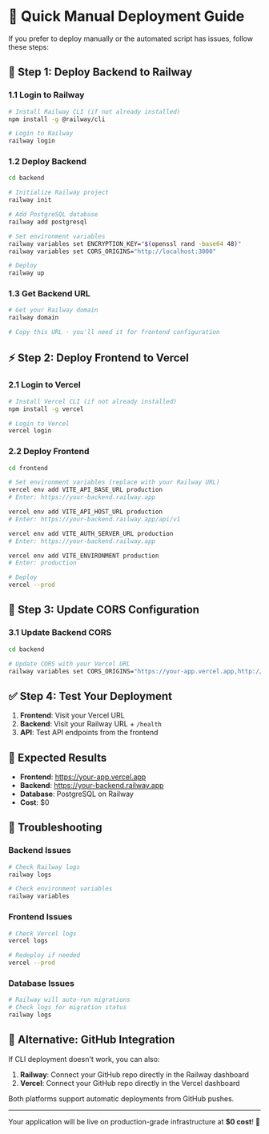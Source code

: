 # 🚀 Quick Manual Deployment Guide

If you prefer to deploy manually or the automated script has issues, follow these steps:

## 🚂 Step 1: Deploy Backend to Railway

### 1.1 Login to Railway
```bash
# Install Railway CLI (if not already installed)
npm install -g @railway/cli

# Login to Railway
railway login
```

### 1.2 Deploy Backend
```bash
cd backend

# Initialize Railway project
railway init

# Add PostgreSQL database
railway add postgresql

# Set environment variables
railway variables set ENCRYPTION_KEY="$(openssl rand -base64 48)"
railway variables set CORS_ORIGINS="http://localhost:3000"

# Deploy
railway up
```

### 1.3 Get Backend URL
```bash
# Get your Railway domain
railway domain

# Copy this URL - you'll need it for frontend configuration
```

## ⚡ Step 2: Deploy Frontend to Vercel

### 2.1 Login to Vercel
```bash
# Install Vercel CLI (if not already installed)
npm install -g vercel

# Login to Vercel
vercel login
```

### 2.2 Deploy Frontend
```bash
cd frontend

# Set environment variables (replace with your Railway URL)
vercel env add VITE_API_BASE_URL production
# Enter: https://your-backend.railway.app

vercel env add VITE_API_HOST_URL production  
# Enter: https://your-backend.railway.app/api/v1

vercel env add VITE_AUTH_SERVER_URL production
# Enter: https://your-backend.railway.app

vercel env add VITE_ENVIRONMENT production
# Enter: production

# Deploy
vercel --prod
```

## 🔄 Step 3: Update CORS Configuration

### 3.1 Update Backend CORS
```bash
cd backend

# Update CORS with your Vercel URL
railway variables set CORS_ORIGINS="https://your-app.vercel.app,http://localhost:3000"
```

## ✅ Step 4: Test Your Deployment

1. **Frontend**: Visit your Vercel URL
2. **Backend**: Visit your Railway URL + `/health`
3. **API**: Test API endpoints from the frontend

## 🎯 Expected Results

- **Frontend**: https://your-app.vercel.app
- **Backend**: https://your-backend.railway.app
- **Database**: PostgreSQL on Railway
- **Cost**: $0

## 🚨 Troubleshooting

### Backend Issues
```bash
# Check Railway logs
railway logs

# Check environment variables
railway variables
```

### Frontend Issues
```bash
# Check Vercel logs
vercel logs

# Redeploy if needed
vercel --prod
```

### Database Issues
```bash
# Railway will auto-run migrations
# Check logs for migration status
railway logs
```

## 📱 Alternative: GitHub Integration

If CLI deployment doesn't work, you can also:

1. **Railway**: Connect your GitHub repo directly in the Railway dashboard
2. **Vercel**: Connect your GitHub repo directly in the Vercel dashboard

Both platforms support automatic deployments from GitHub pushes.

---

Your application will be live on production-grade infrastructure at **$0 cost**! 🎉